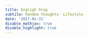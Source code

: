 ```yaml
---
title: Engligh blog
subtile: Random thoughts· Lifestyle
date: '2017-01-31'
disable_mathjax: true
disable_highlight: true
---
```

